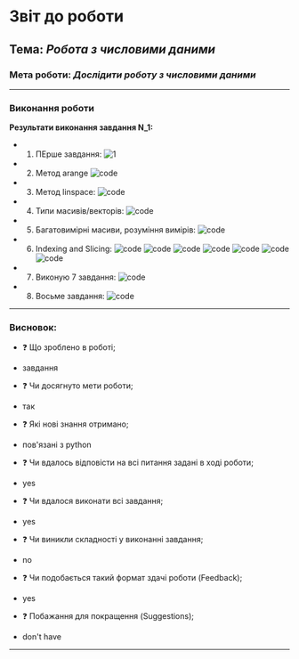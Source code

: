 # Звіт до роботи

## Тема: _Робота з числовими даними_

### Мета роботи: _Дослідити роботу з числовими даними_

---

### Виконання роботи
**Результати виконання завдання N_1:**

- 1.  ПЕрше завдання:
      ![1](/workspaces/hobreirepository/laba3/photo/p1.png)
- 2.  Метод arange
      ![code](/workspaces/hobreirepository/laba3/photo/p2.png)
- 3.  Метод linspace:
      ![code](/workspaces/hobreirepository/laba3/photo/p3.png)
- 4.  Типи масивів/векторів:
      ![code](/workspaces/hobreirepository/laba3/photo/p4.png)
- 5.  Багатовимірні масиви, розуміння вимірів:
      ![code](/workspaces/hobreirepository/laba3/photo/p5.png)
- 6.  Indexing and Slicing:
      ![code](/workspaces/hobreirepository/laba3/photo/p6.png)
      ![code](/workspaces/hobreirepository/laba3/photo/p7.png)
      ![code](/workspaces/hobreirepository/laba3/photo/p8.png)
      ![code](/workspaces/hobreirepository/laba3/photo/p9.png)
      ![code](/workspaces/hobreirepository/laba3/photo/p10.png)
      ![code](/workspaces/hobreirepository/laba3/photo/p11.png)
      ![code](/workspaces/hobreirepository/laba3/photo/p12.png)

- 7.  Виконую 7 завдання:
      ![code](/workspaces/hobreirepository/laba3/photo/модифікація.png)
- 8.  Восьме завдання:
    ![code](/workspaces/hobreirepository/laba3/photo/восьме_щавдання.png)
    


---
### Висновок:

- :question: Що зроблено в роботі;
* завдання
- :question: Чи досягнуто мети роботи;
* так
- :question: Які нові знання отримано;
* пов'язані з python
- :question: Чи вдалось відповісти на всі питання задані в ході роботи;
* yes
- :question: Чи вдалося виконати всі завдання;
* yes
- :question: Чи виникли складності у виконанні завдання;
* no
- :question: Чи подобається такий формат здачі роботи (Feedback);
* yes
- :question: Побажання для покращення (Suggestions);
* don't have

---